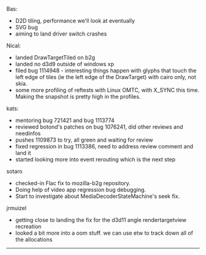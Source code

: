 Bas:
* D2D tiling, performance we'll look at eventually
* SVG bug
* aiming to land driver switch crashes



Nical:
* landed DrawTargetTiled on b2g
* landed no d3d9 outside of windows xp
* filed bug 1114948 - interesting things happen with glyphs that touch the left edge of tiles (ie the left edge of the DrawTarget) with cairo only, not skia.
* some more profiling of reftests with Linux OMTC, with X_SYNC this time. Making the snapshot is pretty high in the profiles.



kats:
* mentoring bug 721421 and bug 1113774
* reviewed botond's patches on bug 1076241, did other reviews and needinfos
* pushes 1109873 to try, all green and waiting for review
* fixed regression in bug 1113386, need to address review comment and land it
* started looking more into event rerouting which is the next step



sotaro
* checked-in Flac fix to mozilla-b2g repository.
* Doing help of video app regression bug debugging.
* Start to investigate about MediaDecoderStateMachine's seek fix.



jrmuizel
* getting close to landing the fix for the d3d11 angle rendertargetview recreation
* looked a bit more into a oom stuff. we can use etw to track down all of the allocations





________________


